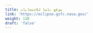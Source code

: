 ```yaml
---
title: موقع ناسا للاحتجابات
link: 'https://eclipse.gsfc.nasa.gov/'
weight: 120
draft: 'false'
---
```



